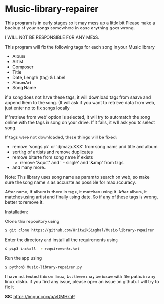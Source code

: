 # Music-library-repairer

This program is in early stages so it may mess up a little bit
Please make a backup of your songs somewhere in case anything goes wrong.

I WILL NOT BE RESPONSIBLE FOR ANY MESS.

This program will fix the following tags for each song in your Music library

 - Album
 - Artist
 - Composer
 - Title
 - Date, Length (tag) & Label
 - AlbumArt
 - Song Name

if a song does not have these tags, it will download tags from saavn and append them to the song.
(It will ask if you want to retrieve data from web, just enter no to fix songs locally)

if 'retrieve from web' option is selected, it will try to automatch the song online with the tags in song on your drive. If it fails, it will ask you to select song.

If tags were not downloaded, these things will be fixed:
 - remove 'songs.pk' or 'djmaza.XXX' from song name and title and album
 - sorting of artists and remove duplicates
 - remove bitarte from song name if exists
	- remove '&quot' and ' - single' and '&amp' from tags
 - and many more..

Note: This library uses song name as param to search on web, so make sure the song name is 
      as accurate as possible for max accuracy.

After name, if album is there in tags, it matches using it. After album, it matches using artist
and finally using date. So if any of these tags is wrong,
better to remove it.

Installation:

Clone this repository using
```sh
$ git clone https://github.com/HritwikSinghal/Music-library-repairer
```
Enter the directory and install all the requirements using
```sh
$ pip3 install -r requirements.txt
```
Run the app using
```sh
$ python3 Music-library-repairer.py
```

I have not tested this on linux, but there may be issue with file paths in any linux distro. if you find any issue, please open an issue on github. I will try to fix it 


**SS:** 
https://imgur.com/a/vDMHkqP
